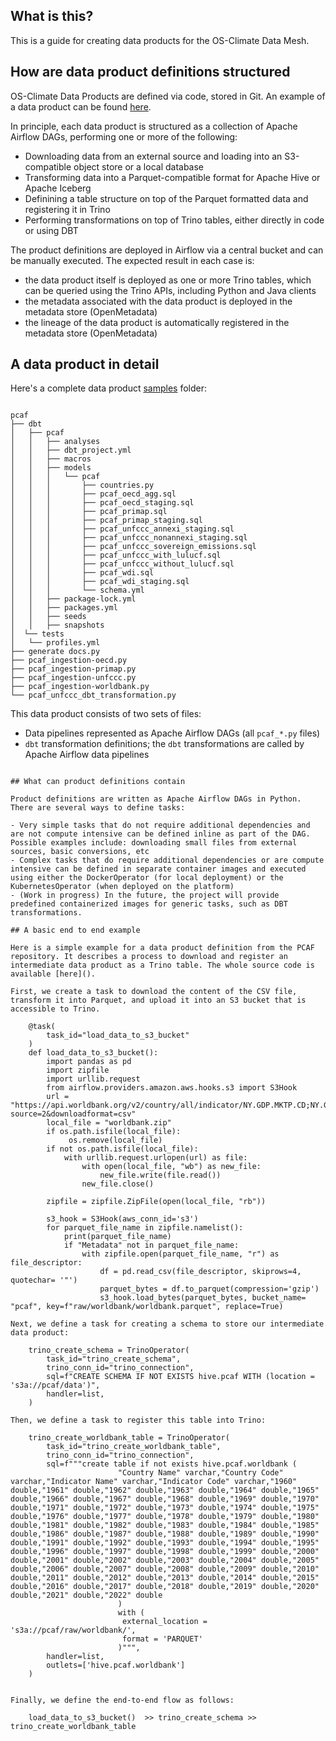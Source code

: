 ## What is this?

This is a guide for creating data products for the OS-Climate Data Mesh.

## How are data product definitions structured  

OS-Climate Data Products are defined via code, stored in Git. An example of a data product can be found [here](sample_data_products/pcaf).  

In principle, each data product is structured as a collection of Apache Airflow DAGs, performing one or more of the following:

- Downloading data from an external source and loading into an S3-compatible object store or a local database
- Transforming data into a Parquet-compatible format for Apache Hive or Apache Iceberg
- Definining a table structure on top of the Parquet formatted data and registering it in Trino
- Performing transformations on top of Trino tables, either directly in code or using DBT

The product definitions are deployed in Airflow via a central bucket and can be manually executed. The expected result in each case is:

- the data product itself is deployed as one or more Trino tables, which can be queried using the Trino APIs, including Python and Java clients
- the metadata associated with the data product is deployed in the metadata store (OpenMetadata)
- the lineage of the data product is automatically registered in the metadata store (OpenMetadata)

## A data product in detail 

Here's a complete data product [samples](sample_data_products/pcaf) folder:

```

pcaf
├── dbt
│   ├── pcaf
│   │   ├── analyses
│   │   ├── dbt_project.yml
│   │   ├── macros
│   │   ├── models
│   │   │   └── pcaf
│   │   │       ├── countries.py
│   │   │       ├── pcaf_oecd_agg.sql
│   │   │       ├── pcaf_oecd_staging.sql
│   │   │       ├── pcaf_primap.sql
│   │   │       ├── pcaf_primap_staging.sql
│   │   │       ├── pcaf_unfccc_annexi_staging.sql
│   │   │       ├── pcaf_unfccc_nonannexi_staging.sql
│   │   │       ├── pcaf_unfccc_sovereign_emissions.sql
│   │   │       ├── pcaf_unfccc_with_lulucf.sql
│   │   │       ├── pcaf_unfccc_without_lulucf.sql
│   │   │       ├── pcaf_wdi.sql
│   │   │       ├── pcaf_wdi_staging.sql
│   │   │       └── schema.yml
│   │   ├── package-lock.yml
│   │   ├── packages.yml
│   │   ├── seeds
│   │   ├── snapshots
│  └── tests
│   └── profiles.yml
├── generate docs.py
├── pcaf_ingestion-oecd.py
├── pcaf_ingestion-primap.py
├── pcaf_ingestion-unfccc.py
├── pcaf_ingestion-worldbank.py
└── pcaf_unfccc_dbt_transformation.py

```

This data product consists of two sets of files:
* Data pipelines represented as Apache Airflow DAGs (all `pcaf_*.py` files)
* `dbt` transformation definitions; the `dbt` transformations are called by Apache Airflow data pipelines
```

## What can product definitions contain

Product definitions are written as Apache Airflow DAGs in Python. There are several ways to define tasks:

- Very simple tasks that do not require additional dependencies and are not compute intensive can be defined inline as part of the DAG. Possible examples include: downloading small files from external sources, basic conversions, etc
- Complex tasks that do require additional dependencies or are compute intensive can be defined in separate container images and executed using either the DockerOperator (for local deployment) or the KubernetesOperator (when deployed on the platform)
- (Work in progress) In the future, the project will provide predefined containerized images for generic tasks, such as DBT transformations.

## A basic end to end example 

Here is a simple example for a data product definition from the PCAF repository. It describes a process to download and register an intermediate data product as a Trino table. The whole source code is available [here]().

First, we create a task to download the content of the CSV file, transform it into Parquet, and upload it into an S3 bucket that is accessible to Trino.

    @task(
        task_id="load_data_to_s3_bucket"
    )
    def load_data_to_s3_bucket():
        import pandas as pd
        import zipfile
        import urllib.request
        from airflow.providers.amazon.aws.hooks.s3 import S3Hook
        url = "https://api.worldbank.org/v2/country/all/indicator/NY.GDP.MKTP.CD;NY.GDP.MKTP.PP.CD?source=2&downloadformat=csv"
        local_file = "worldbank.zip"
        if os.path.isfile(local_file):
             os.remove(local_file)
        if not os.path.isfile(local_file):
            with urllib.request.urlopen(url) as file:
                with open(local_file, "wb") as new_file:
                    new_file.write(file.read())
                new_file.close()

        zipfile = zipfile.ZipFile(open(local_file, "rb"))

        s3_hook = S3Hook(aws_conn_id='s3')
        for parquet_file_name in zipfile.namelist():
            print(parquet_file_name)
            if "Metadata" not in parquet_file_name:
                with zipfile.open(parquet_file_name, "r") as file_descriptor:
                    df = pd.read_csv(file_descriptor, skiprows=4, quotechar= '"')
                    parquet_bytes = df.to_parquet(compression='gzip')
                    s3_hook.load_bytes(parquet_bytes, bucket_name= "pcaf", key=f"raw/worldbank/worldbank.parquet", replace=True)

Next, we define a task for creating a schema to store our intermediate data product:

    trino_create_schema = TrinoOperator(
        task_id="trino_create_schema",
        trino_conn_id="trino_connection",
        sql=f"CREATE SCHEMA IF NOT EXISTS hive.pcaf WITH (location = 's3a://pcaf/data')",
        handler=list,
    )

Then, we define a task to register this table into Trino:

    trino_create_worldbank_table = TrinoOperator(
        task_id="trino_create_worldbank_table",
        trino_conn_id="trino_connection",
        sql=f"""create table if not exists hive.pcaf.worldbank (
                        "Country Name" varchar,"Country Code" varchar,"Indicator Name" varchar,"Indicator Code" varchar,"1960" double,"1961" double,"1962" double,"1963" double,"1964" double,"1965" double,"1966" double,"1967" double,"1968" double,"1969" double,"1970" double,"1971" double,"1972" double,"1973" double,"1974" double,"1975" double,"1976" double,"1977" double,"1978" double,"1979" double,"1980" double,"1981" double,"1982" double,"1983" double,"1984" double,"1985" double,"1986" double,"1987" double,"1988" double,"1989" double,"1990" double,"1991" double,"1992" double,"1993" double,"1994" double,"1995" double,"1996" double,"1997" double,"1998" double,"1999" double,"2000" double,"2001" double,"2002" double,"2003" double,"2004" double,"2005" double,"2006" double,"2007" double,"2008" double,"2009" double,"2010" double,"2011" double,"2012" double,"2013" double,"2014" double,"2015" double,"2016" double,"2017" double,"2018" double,"2019" double,"2020" double,"2021" double,"2022" double
                        )
                        with (
                         external_location = 's3a://pcaf/raw/worldbank/',
                         format = 'PARQUET'
                        )""",
        handler=list,
        outlets=['hive.pcaf.worldbank']
    )


Finally, we define the end-to-end flow as follows:

    load_data_to_s3_bucket()  >> trino_create_schema >> trino_create_worldbank_table
